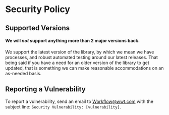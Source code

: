 # Security Policy

## Supported Versions

#### We will *not* support anything more than 2 major versions back.

We support the latest version of the library, by which we mean we have processes, and robust automated testing around our latest releases. That being said if you have a need for an older version of the library to get updated, that is something we can make reasonable accommodations on an as-needed basis.

## Reporting a Vulnerability

To report a vulnerability, send an email to [Workflow@wwt.com](mailto:Workflow@wwt.com) with the subject line: `Security Vulnerability: [vulnerability]`.

